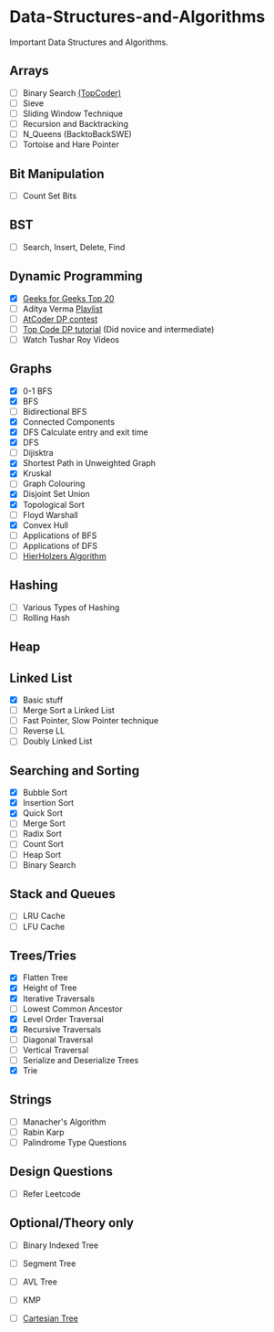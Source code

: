 # Data-Structures-and-Algorithms

Important Data Structures and Algorithms.

## Arrays

- [ ] Binary Search [(TopCoder)](https://www.topcoder.com/community/competitive-programming/tutorials/binary-search)
- [ ] Sieve
- [ ] Sliding Window Technique
- [ ] Recursion and Backtracking 
- [ ] N_Queens (BacktoBackSWE)
- [ ] Tortoise and Hare Pointer 

## Bit Manipulation

- [ ] Count Set Bits

## BST

- [ ] Search, Insert, Delete, Find

## Dynamic Programming

- [x] [Geeks for Geeks Top 20](https://www.geeksforgeeks.org/top-20-dynamic-programming-interview-questions/)
- [ ] Aditya Verma [Playlist](https://www.youtube.com/playlist?list=PL_z_8CaSLPWekqhdCPmFohncHwz8TY2Go)
- [ ] [AtCoder DP contest](https://atcoder.jp/contests/dp/tasks)
- [ ] [Top Code DP tutorial](https://www.topcoder.com/community/competitive-programming/tutorials/dynamic-programming-from-novice-to-advanced/) (Did novice and intermediate)
- [ ] Watch Tushar Roy Videos

## Graphs

- [x] 0-1 BFS
- [x] BFS
- [ ] Bidirectional BFS
- [x] Connected Components
- [x] DFS Calculate entry and exit time
- [x] DFS
- [ ] Dijisktra
- [x] Shortest Path in Unweighted Graph
- [x] Kruskal
- [ ] Graph Colouring
- [x] Disjoint Set Union
- [x] Topological Sort
- [ ] Floyd Warshall
- [x] Convex Hull
- [ ] Applications of BFS
- [ ] Applications of DFS
- [ ] [HierHolzers Algorithm](https://www.geeksforgeeks.org/hierholzers-algorithm-directed-graph/)
## Hashing

 - [ ] Various Types of Hashing
 - [ ] Rolling Hash
 
## Heap

## Linked List

- [x] Basic stuff 
- [ ] Merge Sort a Linked List
- [ ] Fast Pointer, Slow Pointer technique
- [ ] Reverse LL
- [ ] Doubly Linked List

## Searching and Sorting

- [x] Bubble Sort
- [x] Insertion Sort
- [x] Quick Sort
- [ ] Merge Sort
- [ ] Radix Sort
- [ ] Count Sort
- [ ] Heap Sort
- [ ] Binary Search

## Stack and Queues

- [ ] LRU Cache
- [ ] LFU Cache

## Trees/Tries

- [x] Flatten Tree
- [x] Height of Tree
- [x] Iterative Traversals
- [ ] Lowest Common Ancestor
- [x] Level Order Traversal
- [x] Recursive Traversals
- [ ] Diagonal Traversal
- [ ] Vertical Traversal
- [ ] Serialize and Deserialize Trees
- [x] Trie

## Strings

- [ ] Manacher's Algorithm
- [ ] Rabin Karp
- [ ] Palindrome Type Questions 

## Design Questions

- [ ] Refer Leetcode

## Optional/Theory only

- [ ] Binary Indexed Tree
- [ ] Segment Tree
- [ ] AVL Tree
- [ ] KMP
- [ ] [Cartesian Tree](https://www.geeksforgeeks.org/cartesian-tree/)







